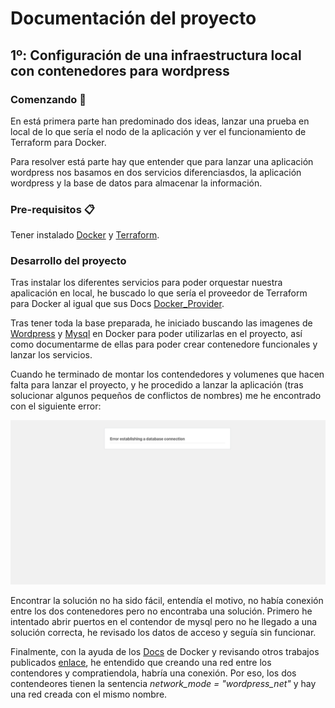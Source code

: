 # Documentación del proyecto

## 1º: Configuración de una infraestructura local con contenedores para wordpress

### Comenzando 🚀

En está primera parte han predominado dos ideas, lanzar una prueba en local de lo que sería el nodo de la aplicación y ver el funcionamiento de Terraform para Docker.

Para resolver está parte hay que entender que para lanzar una aplicación wordpress nos basamos en dos servicios diferenciasdos, la aplicación wordpress y la base de datos para almacenar la información.

### Pre-requisitos 📋

Tener instalado [Docker](http://docker.com) y [Terraform](http://terraform.io).

### Desarrollo del proyecto

Tras instalar los diferentes servicios para poder orquestar nuestra apalicación en local, he buscado lo que sería el proveedor de Terraform para Docker al igual que sus Docs [Docker_Provider](https://registry.terraform.io/providers/kreuzwerker/docker/latest/docs).

Tras tener toda la base preparada, he iniciado buscando las imagenes de [Wordpress](https://hub.docker.com/_/wordpress) y [Mysql](https://hub.docker.com/_/mysql) en Docker para poder utilizarlas en el proyecto, así como documentarme de ellas para poder crear contenedore funcionales y lanzar los servicios.

Cuando he terminado de montar los contendedores y volumenes que hacen falta para lanzar el proyecto, y he procedido a lanzar la aplicación (tras solucionar algunos pequeños de conflictos de nombres) me he encontrado con el siguiente error:

![Image text](https://github.com/jordiros27/papasAcme/blob/main/readmeData/errorEstablishingADatabaseConnection.png)

Encontrar la solución no ha sido fácil, entendía el motivo, no había conexión entre los dos contenedores pero no encontraba una solución. Primero he intentado abrir puertos en el contendor de mysql pero no he llegado a una solución correcta, he revisado los datos de acceso y seguía sin funcionar. 

Finalmente, con la ayuda de los [Docs](https://docs.docker.com) de Docker y revisando otros trabajos publicados [enlace](), he entendido que creando una red entre los contendores y compratiendola, habría una conexión. Por eso, los dos contendeores tienen la sentencia _network_mode = "wordpress_net"_ y hay una red creada con el mismo nombre.
